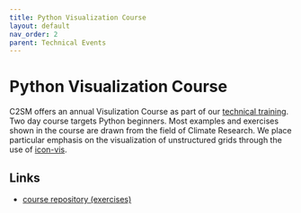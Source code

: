 ```yaml
---
title: Python Visualization Course
layout: default
nav_order: 2
parent: Technical Events
---
```


# Python Visualization Course
C2SM offers an annual Visulization Course as part of our [technical training](https://c2sm.ethz.ch/education/technical-training.html).
Two day course targets Python beginners. Most examples and exercises shown in the course are drawn from the field of Climate Research.
We place particular emphasis on the visualization of unstructured grids through the use of [icon-vis](https://github.com/C2SM/icon-vis/tree/master).  

## Links
- [course repository (exercises)](https://github.com/C2SM/pyvis/tree/main)
